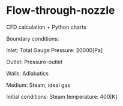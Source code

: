 # Flow-through-nozzle
CFD calculation + Python charts

Boundary conditions:

   Inlet: Total Gauge Pressure: 20000[Pa]
  
   Outlet: Pressure-outlet
  
   Walls: Adiabatics
  
  
Medium: Steam, ideal gas

Initial conditions:
   Steam temperature: 400[K]
